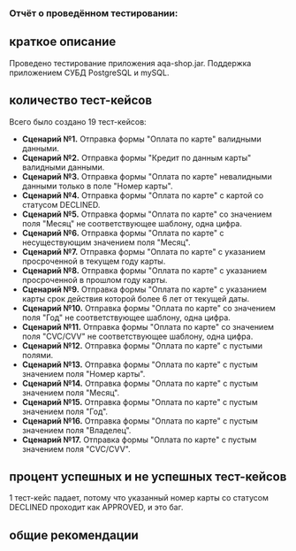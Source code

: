 ### Отчёт о проведённом тестировании:

## краткое описание
Проведено тестирование приложения aqa-shop.jar. Поддержка приложением СУБД PostgreSQL и mySQL.
## количество тест-кейсов
Всего было создано 19 тест-кейсов:

- **Сценарий №1.** Отправка формы "Оплата по карте" валидными данными. 
- **Сценарий №2.** Отправка формы "Кредит по данным карты" валидными данными.
- **Сценарий №3.** Отправка формы "Оплата по карте" невалидными данными только в поле "Номер карты".
- **Сценарий №4.** Отправка формы "Оплата по карте" с картой со статусом DECLINED.
- **Сценарий №5.** Отправка формы "Оплата по карте" со значением поля "Месяц" не соответствующее шаблону, одна цифра.
- **Сценарий №6.** Отправка формы "Оплата по карте" с несуществующим значением поля "Месяц".
- **Сценарий №7.** Отправка формы "Оплата по карте" с указанием просроченной в текущем году карты.
- **Сценарий №8.** Отправка формы "Оплата по карте" с указанием просроченной в прошлом году карты.
- **Сценарий №9.** Отправка формы "Оплата по карте" с указанием карты срок действия которой более 6 лет от текущей даты.
- **Сценарий №10.** Отправка формы "Оплата по карте" со значением поля "Год" не соответствующее шаблону, одна цифра.
- **Сценарий №11.** Отправка формы "Оплата по карте" со значением поля "CVC/CVV" не соответствующее шаблону, одна цифра.
- **Сценарий №12.** Отправка формы "Оплата по карте" с пустыми полями.
- **Сценарий №13.** Отправка формы "Оплата по карте" с пустым значением поля "Номер карты".
- **Сценарий №14.** Отправка формы "Оплата по карте" с пустым значением поля "Месяц".
- **Сценарий №15.** Отправка формы "Оплата по карте" с пустым значением поля "Год".
- **Сценарий №16.** Отправка формы "Оплата по карте" с пустым значением поля "Владелец".
- **Сценарий №17.** Отправка формы "Оплата по карте" с пустым значением поля "CVC/CVV".

## процент успешных и не успешных тест-кейсов
1 тест-кейс падает, потому что указанный номер карты со статусом DECLINED проходит как APPROVED, и это баг.

## общие рекомендации